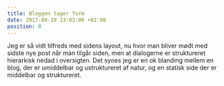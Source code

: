 ```yaml
---
title: Bloggen tager form
date: 2017-09-10 23:03:00 +02:00
position: 0
---
```


Jeg er så vidt tilfreds med sidens layout, nu hvor man bliver mødt med sidste nye post når man tilgår siden, men at dialogerne er struktureret hierarkisk nedad i oversigten. Det synes jeg er en ok blanding mellem en blog, der er umiddelbar og ustruktureret af natur, og en statisk side der er middelbar og struktureret.